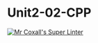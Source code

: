 # Unit2-02-CPP
[![Mr Coxall's Super Linter](https://github.com/ICS3U-Programming-JosephK/Unit2-02-CPP/workflows/Mr%20Coxall's%20Super%20Linter/badge.svg)](https://github.com/ICS3U-Programming-JosephK/Unit2-02-CPP/actions/)
